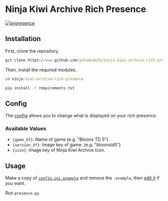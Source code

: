 # Ninja Kiwi Archive Rich Presence

[![pypresence](https://img.shields.io/badge/using-pypresence-00bb88.svg?style=for-the-badge&logo=discord&logoWidth=20)](https://github.com/qwertyquerty/pypresence)

## Installation

First, clone the repository.

```cmd
git clone https://www.github.com/yolodude25/ninja-kiwi-archive-rich-presence
```

Then, install the required modules.

```cmd
cd ninja-kiwi-archive-rich-presence
```

```cmd
pip install -r requirements.txt
```

## Config

The [config](config.ini.example) allows you to change what is displayed on your rich presence.

### Available Values

- `{game_hf}`: Name of game (e.g. "Bloons TD 5")
- `{version_hf}`: Image key of game. (e.g. "bloonstd5")
- `{icon}`: Image key of Ninja Kiwi Archive Icon.

## Usage

Make a copy of [`config.ini.example`](config.ini.example) and remove the `.example`, then [edit it](#config) if you want.

Run `presence.py`.
